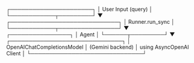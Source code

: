 ┌──────────────────────┐
│   User Input (query) │
└────────────┬─────────┘
             ▼
┌─────────────────────────────┐
│         Runner.run_sync     │
└────────────┬────────────────┘
             ▼
     ┌────────────────┐
     │     Agent      │
     └──────┬─────────┘
            ▼
┌──────────────────────────────┐
│  OpenAIChatCompletionsModel  │ (Gemini backend)
│    using AsyncOpenAI Client  │
└──────────────────────────────┘
